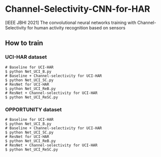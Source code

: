 # Channel-Selectivity-CNN-for-HAR
[IEEE JBHI 2021] The convolutional neural networks training with Channel-Selectivity for human activity recognition based on sensors
## How to train
### UCI-HAR dataset
```
# Baseline for UCI-HAR
$ python Net_UCI_B.py
# Baseline + Channel-selectivity for UCI-HAR
$ python Net_UCI_SC.py
# ResNet for UCI-HAR
$ python Net_UCI_ReB.py
# ResNet + Channel-selectivity for UCI-HAR
$ python Net_UCI_ReSC.py
```
### OPPORTUNITY dataset
```
# Baseline for UCI-HAR
$ python Net_UCI_B.py
# Baseline + Channel-selectivity for UCI-HAR
$ python Net_UCI_SC.py
# ResNet for UCI-HAR
$ python Net_UCI_ReB.py
# ResNet + Channel-selectivity for UCI-HAR
$ python Net_UCI_ReSC.py
```
